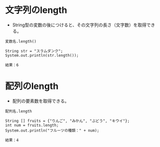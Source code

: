 # 文字列のlength
- String型の変数の後につけると、その文字列の長さ（文字数）を取得できる。
```
変数名.length()
```
```
String str = "スラムダンク";
System.out.println(str.length());

結果：6
```

# 配列のlength
- 配列の要素数を取得できる。
```
配列名.length
```
```
String [] fruits = {"りんご", "みかん", "ぶどう", "キウイ"};
int num = fruits.length;
System.out.println("フルーツの種類：" + num);

結果：4
```
